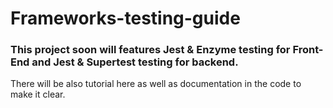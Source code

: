 # Frameworks-testing-guide
### This project soon will features Jest & Enzyme testing for Front-End and Jest & Supertest testing for backend.

There will be also tutorial here as well as documentation in the code to make it clear.
